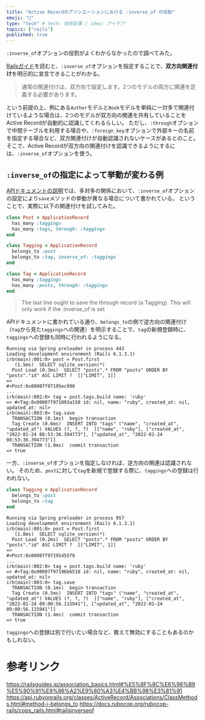 ```yaml
---
title: "Active Recordのアソシエーションにおける :inverse_of の役割"
emoji: "🤝"
type: "tech" # tech: 技術記事 / idea: アイデア
topics: ["rails"]
published: true
---
```


`:inverse_of`オプションの役割がよくわからなかったので調べてみた。

[Railsガイド](https://railsguides.jp/association_basics.html#%E5%8F%8C%E6%96%B9%E5%90%91%E9%96%A2%E9%80%A3%E4%BB%98%E3%81%91)を読むと、`:inverse_of`オプションを指定することで、**双方向関連付け**を明示的に宣言できることがわかる。

> 通常の関連付けは、双方向で設定します。2つのモデルの両方に関連を定義する必要があります。

という前提の上、例にある`Author`モデルと`Book`モデルを単純に一対多で関連付けているような場合は、2つのモデルが双方向の関連を共有していることをActive Recordが自動的に認識してくれるらしい。
ただし、`:through`オプションで中間テーブルを利用する場合や、`:foreign_key`オプションで外部キーの名前を指定する場合など、双方関連付けが自動認識されないケースがあるとのこと。
そこで、Active Recordが双方向の関連付けを認識できるようにするには、`:inverse_of`オプションを使う。

## `:inverse_of`の指定によって挙動が変わる例
[APIドキュメントの説明](https://api.rubyonrails.org/v6.1/classes/ActiveRecord/Associations/ClassMethods.html#module-ActiveRecord::Associations::ClassMethods-label-Setting+Inverses)では、多対多の関係において、`:inverse_of`オプションの設定により`save`メソッドの挙動が異なる場合について書かれている。
ということで、実際に以下の関連付けを試してみた。

```ruby
class Post < ApplicationRecord
  has_many :taggings
  has_many :tags, through: :taggings
end

class Tagging < ApplicationRecord
  belongs_to :post
  belongs_to :tag, inverse_of: :taggings
end

class Tag < ApplicationRecord
  has_many :taggings
  has_many :posts, through: :taggings
end
```

> The last line ought to save the through record (a Tagging). This will only work if the :inverse_of is set

APIドキュメントに書かれている通り、`belongs_to`の側で逆方向の関連付け（`tag`から見た`taggings`への関連）を明示することで、`tag`の新規登録時に、`taggings`への登録も同時に行われるようになる。

```sh:rails console
Running via Spring preloader in process 443
Loading development environment (Rails 6.1.3.1)
irb(main):001:0> post = Post.first
   (1.5ms)  SELECT sqlite_version(*)
  Post Load (0.3ms)  SELECT "posts".* FROM "posts" ORDER BY "posts"."id" ASC LIMIT ?  [["LIMIT", 1]]
=>
#<Post:0x00007f97195ec998
...
irb(main):002:0> tag = post.tags.build name: 'ruby'
=> #<Tag:0x00007f971093a158 id: nil, name: "ruby", created_at: nil, updated_at: nil>
irb(main):003:0> tag.save
  TRANSACTION (0.1ms)  begin transaction
  Tag Create (0.6ms)  INSERT INTO "tags" ("name", "created_at", "updated_at") VALUES (?, ?, ?)  [["name", "ruby"], ["created_at", "2022-01-24 08:53:36.394773"], ["updated_at", "2022-01-24 08:53:36.394773"]]
  TRANSACTION (1.8ms)  commit transaction
=> true
```

一方、`:inverse_of`オプションを指定しなければ、逆方向の関連は認識されない。
そのため、`post`に対して`tag`を新規で登録する際に、`taggings`への登録は行われない。

```ruby
class Tagging < ApplicationRecord
  belongs_to :post
  belongs_to :tag
end
```

```sh:rails console
Running via Spring preloader in process 957
Loading development environment (Rails 6.1.3.1)
irb(main):001:0> post = Post.first
   (1.8ms)  SELECT sqlite_version(*)
  Post Load (0.2ms)  SELECT "posts".* FROM "posts" ORDER BY "posts"."id" ASC LIMIT ?  [["LIMIT", 1]]
=>
#<Post:0x00007f97195455f8
...
irb(main):002:0> tag = post.tags.build name: 'ruby'
=> #<Tag:0x00007f97196b6518 id: nil, name: "ruby", created_at: nil, updated_at: nil>
irb(main):003:0> tag.save
  TRANSACTION (0.1ms)  begin transaction
  Tag Create (0.5ms)  INSERT INTO "tags" ("name", "created_at", "updated_at") VALUES (?, ?, ?)  [["name", "ruby"], ["created_at", "2022-01-24 09:00:56.115941"], ["updated_at", "2022-01-24 09:00:56.115941"]]
  TRANSACTION (1.4ms)  commit transaction
=> true
```

`taggings`への登録は別で行いたい場合など、敢えて無効にすることもあるのかもしれない。

# 参考リンク
https://railsguides.jp/association_basics.html#%E5%8F%8C%E6%96%B9%E5%90%91%E9%96%A2%E9%80%A3%E4%BB%98%E3%81%91
https://api.rubyonrails.org/classes/ActiveRecord/Associations/ClassMethods.html#method-i-belongs_to
https://docs.rubocop.org/rubocop-rails/cops_rails.html#railsinverseof
